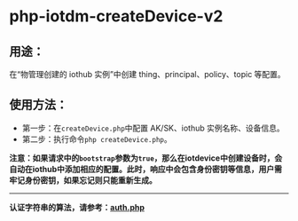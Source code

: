 # php-iotdm-createDevice-v2

## 用途：

在“物管理创建的 iothub 实例”中创建 thing、principal、policy、topic 等配置。

## 使用方法：

* 第一步：在`createDevice.php`中配置 AK/SK、iothub 实例名称、设备信息。
* 第二步：执行命令`php createDevice.php`。

**注意：如果请求中的`bootstrap`参数为`true`，那么在iotdevice中创建设备时，会自动在iothub中添加相应的配置。此时，响应中会包含身份密钥等信息，用户需牢记身份密钥，如果忘记则只能重新生成。**

---

**认证字符串的算法，请参考：[auth.php](../../authorization/auth.php)**